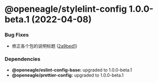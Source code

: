 # @openeagle/stylelint-config 1.0.0-beta.1 (2022-04-08)


### Bug Fixes

* 修正各个包的说明标题 ([2a9bed1](https://github.com/openeagle/standard/commit/2a9bed122523945df6b7bb3dcddb117ddf738598))





### Dependencies

* **@openeagle/eslint-config-base:** upgraded to 1.0.0-beta.1
* **@openeagle/prettier-config:** upgraded to 1.0.0-beta.1
